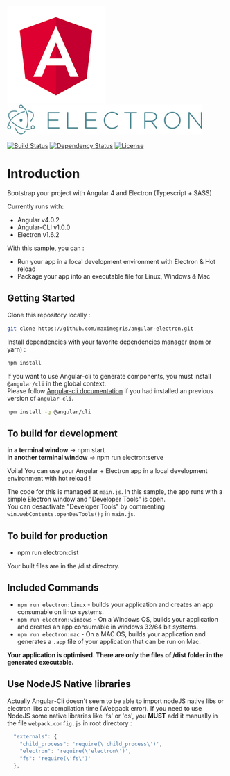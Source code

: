 [![Angular Logo](./logo-angular.jpg)](https://angular.io/) [![Electron Logo](./logo-electron.jpg)](https://electron.atom.io/)

[![Build Status](https://travis-ci.org/maximegris/angular-electron.svg?branch=master)](https://travis-ci.org/maximegris/angular-electron)
[![Dependency Status](https://dependencyci.com/github/maximegris/angular-electron/badge)](https://dependencyci.com/github/maximegris/angular-electron)
[![License](https://img.shields.io/badge/license-Apache2-blue.svg?style=flat)](https://github.com/maximegris/angular-electron/blob/master/LICENSE.md)

# Introduction

Bootstrap your project with Angular 4 and Electron (Typescript + SASS)

Currently runs with:

- Angular v4.0.2
- Angular-CLI v1.0.0
- Electron v1.6.2

With this sample, you can :

- Run your app in a local development environment with Electron & Hot reload
- Package your app into an executable file for Linux, Windows & Mac

## Getting Started

Clone this repository locally :

``` bash
git clone https://github.com/maximegris/angular-electron.git
```

Install dependencies with your favorite dependencies manager (npm or yarn) :

``` bash
npm install
```

If you want to use Angular-cli to generate components, you must install `@angular/cli` in the global context.  
Please follow [Angular-cli documentation](https://github.com/angular/angular-cli) if you had installed an previous version of `angular-cli`.

``` bash
npm install -g @angular/cli
```

## To build for development

**in a terminal window** -> npm start  
**in another terminal window** -> npm run electron:serve

Voila! You can use your Angular + Electron app in a local development environment with hot reload !

The code for this is managed at `main.js`. In this sample, the app runs with a simple Electron window and "Developer Tools" is open.  
You can desactivate "Developer Tools" by commenting `win.webContents.openDevTools();` in `main.js`.

## To build for production

- npm run electron:dist

Your built files are in the /dist directory.

## Included Commands

- `npm run electron:linux` - builds your application and creates an app consumable on linux systems.
- `npm run electron:windows` - On a Windows OS, builds your application and creates an app consumable in windows 32/64 bit systems.
- `npm run electron:mac` - On a MAC OS, builds your application and generates a `.app` file of your application that can be run on Mac.

**Your application is optimised. There are only the files of /dist folder in the generated executable.**

## Use NodeJS Native libraries

Actually Angular-Cli doesn't seem to be able to import nodeJS native libs or electron libs at compilation time (Webpack error).
If you need to use NodeJS some native libraries like 'fs' or 'os', you **MUST** add it manually in the file `webpack.config.js` in root directory :

```javascript
  "externals": {
    "child_process": 'require(\'child_process\')',
    "electron": 'require(\'electron\')',
    "fs": 'require(\'fs\')'
  },
```